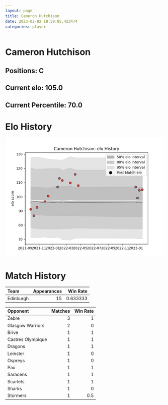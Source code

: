 ```yaml
---  
layout: page  
title: Cameron Hutchison  
date: 2023-02-02 18:59:05.423474  
categories: player  
---
```

# Cameron Hutchison

## Positions: C

## Current elo: 105.0

## Current Percentile: 70.0

# Elo History


![elo history](history_CameronHutchison.png)
# Match History


| Team      |   Appearances |   Win Rate |
|:----------|--------------:|-----------:|
| Edinburgh |            15 |   0.633333 |

| Opponent          |   Matches |   Win Rate |
|:------------------|----------:|-----------:|
| Zebre             |         3 |        1   |
| Glasgow Warriors  |         2 |        0   |
| Brive             |         1 |        1   |
| Castres Olympique |         1 |        1   |
| Dragons           |         1 |        1   |
| Leinster          |         1 |        0   |
| Ospreys           |         1 |        0   |
| Pau               |         1 |        1   |
| Saracens          |         1 |        1   |
| Scarlets          |         1 |        1   |
| Sharks            |         1 |        0   |
| Stormers          |         1 |        0.5 |